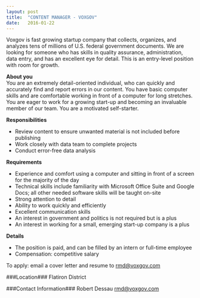```yaml
---
layout: post
title:  "CONTENT MANAGER - VOXGOV"
date:   2016-01-22
---
```


Voxgov is fast growing startup company that collects, organizes, and analyzes tens of millions of U.S. federal government documents. We are looking for someone who has skills in quality assurance, administration, data entry, and has an excellent eye for detail. This is an entry-level position with room for growth.

**About you**  
You are an extremely detail-oriented individual, who can quickly and accurately find and report errors in our content. You have basic computer skills and are comfortable working in front of a computer for long stretches. You are eager to work for a growing start-up and becoming an invaluable member of our team. You are a motivated self-starter.

**Responsibilities**  
* Review content to ensure unwanted material is not included before publishing
* Work closely with data team to complete projects
* Conduct error-free data analysis

**Requirements**  
* Experience and comfort using a computer and sitting in front of a screen for the majority of the day
* Technical skills include familiarity with Microsoft Office Suite and Google Docs; all other needed software skills will be taught on-site
* Strong attention to detail
* Ability to work quickly and efficiently 
* Excellent communication skills
* An interest in government and politics is not required but is a plus
* An interest in working for a small, emerging start-up company is a plus

**Details**  
* The position is paid, and can be filled by an intern or full-time employee
* Compensation: competitive salary

To apply: email a cover letter and resume to rmd@voxgov.com

###Location###
Flatiron District

###Contact Information###
Robert Dessau
[rmd@voxgov.com](mailto:rmd@voxgov.com)